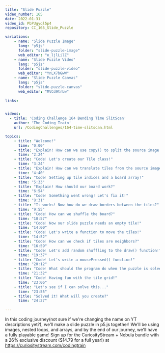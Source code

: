 ```yaml
---
title: "Slide Puzzle"
video_number: 165
date: 2022-01-31
video_id: PbPUgyql5p4
repository: CC_165_Slide_Puzzle

variations:
    - name: "Slide Puzzle Image"
      lang: "p5js"
      folder: "slide-puzzle-image"
      web_editor: "o_ljlLilZ"
    - name: "Slide Puzzle Video"
      lang: "p5js"
      folder: "slide-puzzle-video"
      web_editor: "YnLX7bGwW"
    - name: "Slide Puzzle Canvas"
      lang: "p5js"
      folder: "slide-puzzle-canvas"
      web_editor: "MVCd9trLw"
          
links:


videos:
  - title: 'Coding Challenge 164 Bending Time SlitScan'
    author: 'The Coding Train'
    url: /CodingChallenges/164-time-slitscan.html

topics:
    - title: "Welcome!"
      time: "0:00"
    - title: "Explain! How can we use copy() to split the source image into tiles?"
      time: "2:24"
    - title: "Code! Let's create our Tile class!"
      time: "3:24"
    - title: "Explain! How can we translate tiles from the source image to the puzzle?"
      time: "4:40"
    - title: "Code! Setting up tile indices and a board array!"
      time: "5:33"
    - title: "Explain! How should our board work?"
      time: "6:54"
    - title: "Code! Something went wrong! Let's fix it!"
      time: "8:31"
    - title: "It works! Now how do we draw borders between the tiles?"
      time: "9:55"
    - title: "Code! How can we shuffle the board?"
      time: "10:57"
    - title: "Code! Now our slide puzzle needs an empty tile!"
      time: "14:00"
    - title: "Code! Let's write a function to move the tiles!"
      time: "14:52"
    - title: "Code! How can we check if tiles are neighbors?"
      time: "16:59"
    - title: "Code! Let's add random shuffling to the draw() function!"
      time: "19:37"
    - title: "Code! Let's write a mousePressed() function!"
      time: "20:12"
    - title: "Code! What should the program do when the puzzle is solved?"
      time: "21:32"
    - title: "Code! Having fun with the tile grid!"
      time: "23:06"
    - title: "Let's see if I can solve this..."
      time: "23:55"
    - title: "Solved it! What will you create?"
      time: "24:27"
    
---
```

In this coding journey(not sure if we're changing the name on YT descriptions yet?), we'll make a slide puzzle in p5.js together! We'll be using images, nested loops, and arrays, and by the end of our journey, we'll have a fully playable game! Sign up for the CuriosityStream + Nebula bundle with a 26% exclusive discount ($14.79 for a full year!) at https://curiositystream.com/codingtrain
